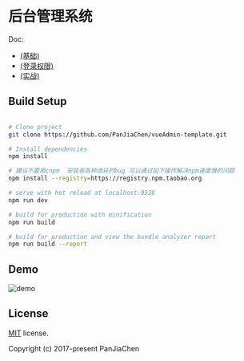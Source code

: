 # 后台管理系统


Doc:
 - [(基础)](https://juejin.im/post/59097cd7a22b9d0065fb61d2)
 - [(登录权限)](https://juejin.im/post/591aa14f570c35006961acac)
 - [(实战)](https://juejin.im/post/593121aa0ce4630057f70d35)
## Build Setup

``` bash

# Clone project
git clone https://github.com/PanJiaChen/vueAdmin-template.git

# Install dependencies
npm install

# 建议不要用cnpm  安装有各种诡异的bug 可以通过如下操作解决npm速度慢的问题
npm install --registry=https://registry.npm.taobao.org

# serve with hot reload at localhost:9528
npm run dev

# build for production with minification
npm run build

# build for production and view the bundle analyzer report
npm run build --report
```

## Demo
![demo](https://github.com/PanJiaChen/PanJiaChen.github.io/blob/master/images/demo.gif)

## License
[MIT](https://github.com/PanJiaChen/vueAdmin-template/blob/master/LICENSE) license.

Copyright (c) 2017-present PanJiaChen



